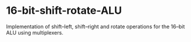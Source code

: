 # 16-bit-shift-rotate-ALU
Implementation of shift–left, shift–right and rotate operations for the 16–bit ALU using multiplexers.
